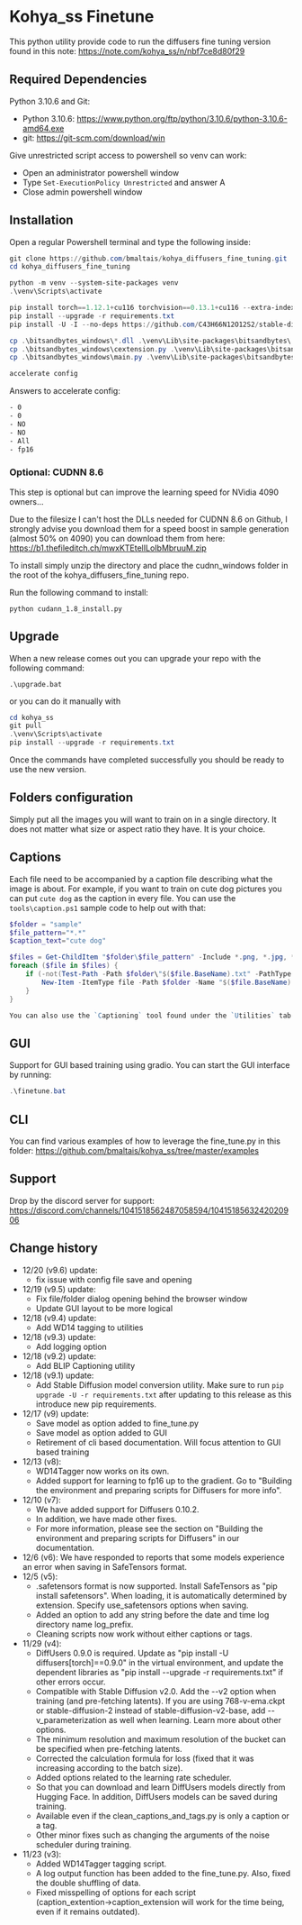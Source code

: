 # Kohya_ss Finetune

This python utility provide code to run the diffusers fine tuning version found in this note: https://note.com/kohya_ss/n/nbf7ce8d80f29

## Required Dependencies

Python 3.10.6 and Git:

- Python 3.10.6: https://www.python.org/ftp/python/3.10.6/python-3.10.6-amd64.exe
- git: https://git-scm.com/download/win

Give unrestricted script access to powershell so venv can work:

- Open an administrator powershell window
- Type `Set-ExecutionPolicy Unrestricted` and answer A
- Close admin powershell window

## Installation

Open a regular Powershell terminal and type the following inside:

```powershell
git clone https://github.com/bmaltais/kohya_diffusers_fine_tuning.git
cd kohya_diffusers_fine_tuning

python -m venv --system-site-packages venv
.\venv\Scripts\activate

pip install torch==1.12.1+cu116 torchvision==0.13.1+cu116 --extra-index-url https://download.pytorch.org/whl/cu116
pip install --upgrade -r requirements.txt
pip install -U -I --no-deps https://github.com/C43H66N12O12S2/stable-diffusion-webui/releases/download/f/xformers-0.0.14.dev0-cp310-cp310-win_amd64.whl

cp .\bitsandbytes_windows\*.dll .\venv\Lib\site-packages\bitsandbytes\
cp .\bitsandbytes_windows\cextension.py .\venv\Lib\site-packages\bitsandbytes\cextension.py
cp .\bitsandbytes_windows\main.py .\venv\Lib\site-packages\bitsandbytes\cuda_setup\main.py

accelerate config

```

Answers to accelerate config:

```txt
- 0
- 0
- NO
- NO
- All
- fp16
```

### Optional: CUDNN 8.6

This step is optional but can improve the learning speed for NVidia 4090 owners...

Due to the filesize I can't host the DLLs needed for CUDNN 8.6 on Github, I strongly advise you download them for a speed boost in sample generation (almost 50% on 4090) you can download them from here: https://b1.thefileditch.ch/mwxKTEtelILoIbMbruuM.zip

To install simply unzip the directory and place the cudnn_windows folder in the root of the kohya_diffusers_fine_tuning repo.

Run the following command to install:

```
python cudann_1.8_install.py
```

## Upgrade

When a new release comes out you can upgrade your repo with the following command:

```
.\upgrade.bat
```

or you can do it manually with

```powershell
cd kohya_ss
git pull
.\venv\Scripts\activate
pip install --upgrade -r requirements.txt
```

Once the commands have completed successfully you should be ready to use the new version.

## Folders configuration

Simply put all the images you will want to train on in a single directory. It does not matter what size or aspect ratio they have. It is your choice.

## Captions

Each file need to be accompanied by a caption file describing what the image is about. For example, if you want to train on cute dog pictures you can put `cute dog` as the caption in every file. You can use the `tools\caption.ps1` sample code to help out with that:

```powershell
$folder = "sample"
$file_pattern="*.*"
$caption_text="cute dog"

$files = Get-ChildItem "$folder\$file_pattern" -Include *.png, *.jpg, *.webp -File
foreach ($file in $files) {
    if (-not(Test-Path -Path $folder\"$($file.BaseName).txt" -PathType Leaf)) {
        New-Item -ItemType file -Path $folder -Name "$($file.BaseName).txt" -Value $caption_text
    }
}

You can also use the `Captioning` tool found under the `Utilities` tab in the GUI.
```

## GUI

Support for GUI based training using gradio. You can start the GUI interface by running:

```powershell
.\finetune.bat
```

## CLI

You can find various examples of how to leverage the fine_tune.py in this folder: https://github.com/bmaltais/kohya_ss/tree/master/examples

## Support

Drop by the discord server for support: https://discord.com/channels/1041518562487058594/1041518563242020906

## Change history

* 12/20 (v9.6) update:
    - fix issue with config file save and opening
* 12/19 (v9.5) update:
    - Fix file/folder dialog opening behind the browser window
    - Update GUI layout to be more logical
* 12/18 (v9.4) update:
    - Add WD14 tagging to utilities
* 12/18 (v9.3) update:
    - Add logging option
* 12/18 (v9.2) update:
    - Add BLIP Captioning utility
* 12/18 (v9.1) update:
    - Add Stable Diffusion model conversion utility. Make sure to run `pip upgrade -U -r requirements.txt` after updating to this release as this introduce new pip requirements.
* 12/17 (v9) update:
    - Save model as option added to fine_tune.py
    - Save model as option added to GUI
    - Retirement of cli based documentation. Will focus attention to GUI based training
* 12/13 (v8):
    - WD14Tagger now works on its own.
    - Added support for learning to fp16 up to the gradient. Go to "Building the environment and preparing scripts for Diffusers for more info".
* 12/10 (v7):
    - We have added support for Diffusers 0.10.2.
    - In addition, we have made other fixes.
    - For more information, please see the section on "Building the environment and preparing scripts for Diffusers" in our documentation.
* 12/6 (v6): We have responded to reports that some models experience an error when saving in SafeTensors format.
* 12/5 (v5):
    - .safetensors format is now supported. Install SafeTensors as "pip install safetensors". When loading, it is automatically determined by extension. Specify use_safetensors options when saving.
    - Added an option to add any string before the date and time log directory name log_prefix.
    - Cleaning scripts now work without either captions or tags.
* 11/29 (v4):
    - DiffUsers 0.9.0 is required. Update as "pip install -U diffusers[torch]==0.9.0" in the virtual environment, and update the dependent libraries as "pip install --upgrade -r requirements.txt" if other errors occur.
    - Compatible with Stable Diffusion v2.0. Add the --v2 option when training (and pre-fetching latents). If you are using 768-v-ema.ckpt or stable-diffusion-2 instead of stable-diffusion-v2-base, add --v_parameterization as well when learning. Learn more about other options.
    - The minimum resolution and maximum resolution of the bucket can be specified when pre-fetching latents.
    - Corrected the calculation formula for loss (fixed that it was increasing according to the batch size).
    - Added options related to the learning rate scheduler.
    - So that you can download and learn DiffUsers models directly from Hugging Face. In addition, DiffUsers models can be saved during training.
    - Available even if the clean_captions_and_tags.py is only a caption or a tag.
    - Other minor fixes such as changing the arguments of the noise scheduler during training.
* 11/23 (v3):
    - Added WD14Tagger tagging script.
    - A log output function has been added to the fine_tune.py. Also, fixed the double shuffling of data.
    - Fixed misspelling of options for each script (caption_extention→caption_extension will work for the time being, even if it remains outdated).

